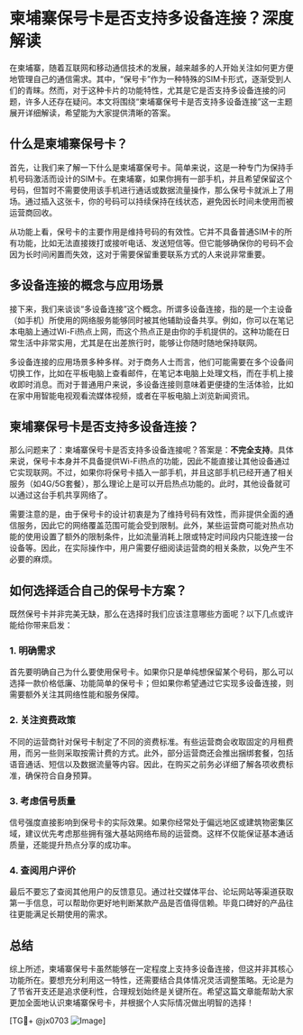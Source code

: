 # 柬埔寨保号卡是否支持多设备连接？深度解读

在柬埔寨，随着互联网和移动通信技术的发展，越来越多的人开始关注如何更方便地管理自己的通信需求。其中，“保号卡”作为一种特殊的SIM卡形式，逐渐受到人们的青睐。然而，对于这种卡片的功能特性，尤其是它是否支持多设备连接的问题，许多人还存在疑问。本文将围绕“柬埔寨保号卡是否支持多设备连接”这一主题展开详细解读，希望能为大家提供清晰的答案。

## 什么是柬埔寨保号卡？

首先，让我们来了解一下什么是柬埔寨保号卡。简单来说，这是一种专门为保持手机号码激活而设计的SIM卡。在柬埔寨，如果你拥有一部手机，并且希望保留这个号码，但暂时不需要使用该手机进行通话或数据流量操作，那么保号卡就派上了用场。通过插入这张卡，你的号码可以持续保持在线状态，避免因长时间未使用而被运营商回收。

从功能上看，保号卡的主要作用是维持号码的有效性。它并不具备普通SIM卡的所有功能，比如无法直接拨打或接听电话、发送短信等。但它能够确保你的号码不会因为长时间闲置而失效，这对于需要保留重要联系方式的人来说非常重要。

## 多设备连接的概念与应用场景

接下来，我们来谈谈“多设备连接”这个概念。所谓多设备连接，指的是一个主设备（如手机）所使用的网络服务能够同时被其他辅助设备共享。例如，你可以在笔记本电脑上通过Wi-Fi热点上网，而这个热点正是由你的手机提供的。这种功能在日常生活中非常实用，尤其是在出差旅行时，能够让你随时随地保持联网。

多设备连接的应用场景多种多样。对于商务人士而言，他们可能需要在多个设备间切换工作，比如在平板电脑上查看邮件，在笔记本电脑上处理文档，而在手机上接收即时消息。而对于普通用户来说，多设备连接则意味着更便捷的生活体验，比如在家中用智能电视观看流媒体视频，或者在平板电脑上浏览新闻资讯。

## 柬埔寨保号卡是否支持多设备连接？

那么问题来了：柬埔寨保号卡是否支持多设备连接呢？答案是：**不完全支持**。具体来说，保号卡本身并不具备提供Wi-Fi热点的功能，因此不能直接让其他设备通过它实现联网。不过，如果你将保号卡插入一部手机，并且这部手机已经开通了相关服务（如4G/5G套餐），那么理论上是可以开启热点功能的。此时，其他设备就可以通过这台手机共享网络了。

需要注意的是，由于保号卡的设计初衷是为了维持号码有效性，而非提供全面的通信服务，因此它的网络覆盖范围可能会受到限制。此外，某些运营商可能对热点功能的使用设置了额外的限制条件，比如流量消耗上限或特定时间段内只能连接一台设备等。因此，在实际操作中，用户需要仔细阅读运营商的相关条款，以免产生不必要的麻烦。

## 如何选择适合自己的保号卡方案？

既然保号卡并非完美无缺，那么在选择时我们应该注意哪些方面呢？以下几点或许能给你带来启发：

### 1. 明确需求
首先要明确自己为什么要使用保号卡。如果你只是单纯想保留某个号码，那么可以选择一款价格低廉、功能简单的保号卡；但如果你希望通过它实现多设备连接，则需要额外关注其网络性能和服务保障。

### 2. 关注资费政策
不同的运营商针对保号卡制定了不同的资费标准。有些运营商会收取固定的月租费用，而另一些则采取按需计费的方式。此外，部分运营商还会推出捆绑套餐，包括语音通话、短信以及数据流量等内容。因此，在购买之前务必详细了解各项收费标准，确保符合自身预算。

### 3. 考虑信号质量
信号强度直接影响到保号卡的实际效果。如果你经常处于偏远地区或建筑物密集区域，建议优先考虑那些拥有强大基站网络布局的运营商。这样不仅能保证基本通话质量，还能提升热点分享的成功率。

### 4. 查阅用户评价
最后不要忘了查阅其他用户的反馈意见。通过社交媒体平台、论坛网站等渠道获取第一手信息，可以帮助你更好地判断某款产品是否值得信赖。毕竟口碑好的产品往往更能满足长期使用的需求。

## 总结

综上所述，柬埔寨保号卡虽然能够在一定程度上支持多设备连接，但这并非其核心功能所在。要想充分利用这一特性，还需要结合具体情况灵活调整策略。无论是为了节省开支还是追求便利性，合理规划始终是关键所在。希望这篇文章能帮助大家更加全面地认识柬埔寨保号卡，并根据个人实际情况做出明智的选择！

[TG💪+ @jx0703 ![Image](https://github.com/user-attachments/assets/dbca1d08-cadb-493c-b0ec-ad6f7a83f270)]